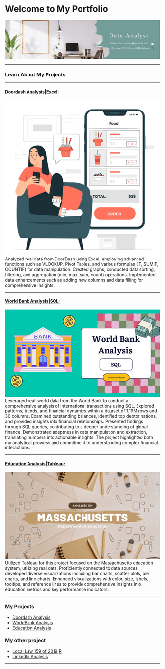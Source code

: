 # Welcome to My Portfolio

[<img src="images/Blue Illustrated Technology General LinkedIn Banner-4.png?raw=true"/>](https://www.linkedin.com/in/tarannom-haque/)

---

### Learn About My Projects

---
#### [Doordash Analysis|Excel:](https://www.linkedin.com/pulse/data-driven-case-study-doordashs-operations-tarannom-haque/)
[<img src="images/5739256.jpg?raw=true"/>](https://www.linkedin.com/pulse/data-driven-case-study-doordashs-operations-tarannom-haque/)
Analyzed real data from DoorDash using Excel, employing advanced functions such as VLOOKUP, Pivot Tables, and various formulas (IF, SUMIF, COUNTIF) for data manipulation. Created graphs, conducted data sorting, filtering, and aggregation (min, max, sum, count) operations. Implemented data enhancements such as adding new columns and data filling for comprehensive insights. 

---

#### [World Bank Analysis|SQL:](https://www.linkedin.com/pulse/sql-project-real-world-data-from-bank-tarannom-haque/)
[<img src="images/Tarannom Haque.png?raw=true"/>](https://www.linkedin.com/pulse/sql-project-real-world-data-from-bank-tarannom-haque/)
Leveraged real-world data from the World Bank to conduct a comprehensive analysis of international transactions using SQL. Explored patterns, trends, and financial dynamics within a dataset of 1.19M rows and 30 columns. Examined outstanding balances, identified top debtor nations, and provided insights into financial relationships. Presented findings through SQL queries, contributing to a deeper understanding of global finance. Demonstrated adeptness in data manipulation and extraction, translating numbers into actionable insights. The project highlighted both my analytical prowess and commitment to understanding complex financial interactions.

---

#### [Education Analysis|Tableau:](https://www.linkedin.com/pulse/education-project-analyzing-massachusetts-school-data-tarannom-haque/)
[<img src="images/Subscribe.png?raw=true"/>](https://www.linkedin.com/pulse/education-project-analyzing-massachusetts-school-data-tarannom-haque/)
Utilized Tableau for this project focused on the Massachusetts education system, utilizing real data. Proficiently connected to data sources, developed diverse visualizations including bar charts, scatter plots, pie charts, and line charts. Enhanced visualizations with color, size, labels, tooltips, and reference lines to provide comprehensive insights into education metrics and key performance indicators.

---

### My Projects

- [Doordash Analysis](https://www.linkedin.com/pulse/data-driven-case-study-doordashs-operations-tarannom-haque/)
- [WorldBank Analysis](https://www.linkedin.com/pulse/sql-project-real-world-data-from-bank-tarannom-haque/)
- [Education Analysis](https://www.linkedin.com/pulse/education-project-analyzing-massachusetts-school-data-tarannom-haque/)

### My other project

- [Local Law 159 of 2019|R](https://rpubs.com/Tarannom/1013086)
- [LinkedIn Analysis](https://www.linkedin.com/pulse/linkedin-analysis-tarannom-haque/)

---
